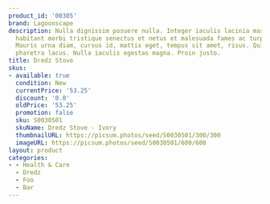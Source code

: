 ```yaml
---
product_id: '00305'
brand: Lagoonscape
description: Nulla dignissim posuere nulla. Integer iaculis lacinia massa. Pellentesque
  habitant morbi tristique senectus et netus et malesuada fames ac turpis egestas.
  Mauris urna diam, cursus id, mattis eget, tempus sit amet, risus. Quisque elementum
  pharetra lacus. Nulla iaculis egestas magna. Proin justo.
title: Dredz Stove
skus:
- available: true
  condition: New
  currentPrice: '53.25'
  discount: '0.0'
  oldPrice: '53.25'
  promotion: false
  sku: S0030501
  skuName: Dredz Stove - Ivory
  thumbnailURL: https://picsum.photos/seed/S0030501/300/300
  imageURL: https://picsum.photos/seed/S0030501/600/600
layout: product
categories:
- - Health & Care
  - Dredz
  - Foo
  - Bar
---
```

